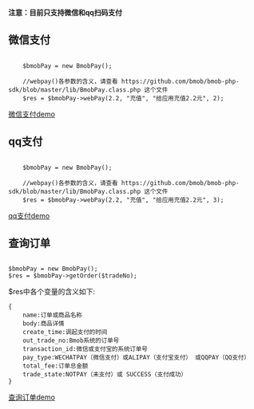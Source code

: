 **注意：目前只支持微信和qq扫码支付**


## 微信支付

```

	$bmobPay = new BmobPay();
	
	//webpay()各参数的含义，请查看 https://github.com/bmob/bmob-php-sdk/blob/master/lib/BmobPay.class.php 这个文件
	$res = $bmobPay->webPay(2.2, "充值", "给应用充值2.2元", 2);

```

[微信支付demo](https://github.com/bmob/bmob-php-sdk/blob/master/pay/pay_weixin.php)

## qq支付

```

	$bmobPay = new BmobPay();
	
	//webpay()各参数的含义，请查看 https://github.com/bmob/bmob-php-sdk/blob/master/lib/BmobPay.class.php 这个文件
	$res = $bmobPay->webPay(2.2, "充值", "给应用充值2.2元", 3);

```

[qq支付demo](https://github.com/bmob/bmob-php-sdk/blob/master/pay/pay_qq.php)

## 查询订单



```

$bmobPay = new BmobPay();
$res = $bmobPay->getOrder($tradeNo);

```

$res中各个变量的含义如下:

```
{
	name:订单或商品名称 
	body:商品详情  
	create_time:调起支付的时间  
	out_trade_no:Bmob系统的订单号  
	transaction_id:微信或支付宝的系统订单号
	pay_type:WECHATPAY（微信支付）或ALIPAY（支付宝支付） 或QQPAY（QQ支付） 
	total_fee:订单总金额  
	trade_state:NOTPAY（未支付）或 SUCCESS（支付成功）
}
```

[查询订单demo](https://github.com/bmob/bmob-php-sdk/blob/master/pay/check_order.php)
